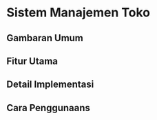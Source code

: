 # Sistem Manajemen Toko

## Gambaran Umum

## Fitur Utama

## Detail Implementasi

## Cara Penggunaans
